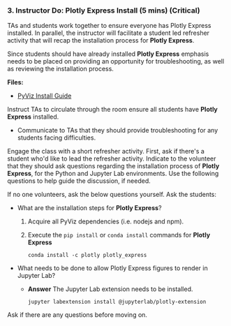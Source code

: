 ### 3. Instructor Do: Plotly Express Install (5 mins) (Critical)

TAs and students work together to ensure everyone has Plotly Express installed. In parallel, the instructor will facilitate a student led refresher activity that will recap the installation process for **Plotly Express**.

Since students should have already installed **Plotly Express** emphasis needs to be placed on providing an opportunity for troubleshooting, as well as reviewing the installation process.

**Files:**

* [PyViz Install Guide]()

Instruct TAs to circulate through the room ensure all students have **Plotly Express** installed.

* Communicate to TAs that they should provide troubleshooting for any students facing difficulties.

Engage the class with a short refresher activity. First, ask if there's a student who'd like to lead the refresher activity. Indicate to the volunteer that they should ask questions regarding the installation process of **Plotly Express**, for the Python and Jupyter Lab environments. Use the following questions to help guide the discussion, if needed.

If no one volunteers, ask the below questions yourself. Ask the students:

* What are the installation steps for **Plotly Express**?

  1. Acquire all PyViz dependencies (i.e. nodejs and npm).

  2. Execute the `pip install` or `conda install` commands for **Plotly Express**

      ```shell
      conda install -c plotly plotly_express
      ```

* What needs to be done to allow Plotly Express figures to render in Jupyter Lab?

  * **Answer** The Jupyter Lab extension needs to be installed.

      ```shell
      jupyter labextension install @jupyterlab/plotly-extension
      ```

Ask if there are any questions before moving on.
